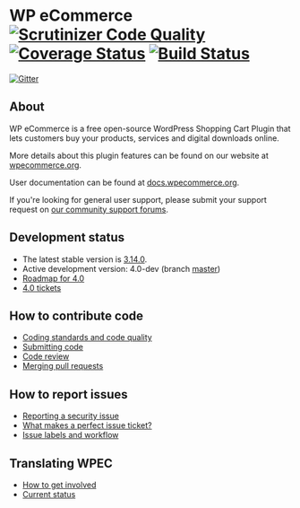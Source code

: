 WP eCommerce [![Scrutinizer Code Quality](https://scrutinizer-ci.com/g/wp-e-commerce/WP-e-Commerce/badges/quality-score.png?s=155ede743c82bcf5116904bf155dcf215da820b0)](https://scrutinizer-ci.com/g/wp-e-commerce/WP-e-Commerce/) [![Coverage Status](https://img.shields.io/coveralls/wp-e-commerce/WP-e-Commerce.svg)](https://coveralls.io/r/wp-e-commerce/WP-e-Commerce) [![Build Status](https://travis-ci.org/wp-e-commerce/WP-e-Commerce.svg?branch=master)](https://travis-ci.org/wp-e-commerce/WP-e-Commerce)
============

[![Gitter](https://badges.gitter.im/Join%20Chat.svg)](https://gitter.im/wp-e-commerce/WP-e-Commerce?utm_source=badge&utm_medium=badge&utm_campaign=pr-badge&utm_content=badge)

About
-----

WP eCommerce is a free open-source WordPress Shopping Cart Plugin that lets customers buy your products, services and digital downloads online.

More details about this plugin features can be found on our website at [wpecommerce.org](http://wpecommerce.org/features/).

User documentation can be found at [docs.wpecommerce.org](http://docs.wpecommerce.org).

If you're looking for general user support, please submit your support request on [our community support forums](https://wordpress.org/support/plugin/wp-e-commerce).

Development status
-------------------------

* The latest stable version is [3.14.0](http://wordpress.org/extend/plugins/wp-e-commerce).
* Active development version: 4.0-dev (branch [master](https://github.com/wp-e-commerce/WP-e-Commerce))
* [Roadmap for 4.0](https://github.com/wp-e-commerce/wp-e-commerce/wiki/Roadmap)
* [4.0 tickets](https://github.com/wp-e-commerce/WP-e-Commerce/milestones/4.0)

How to contribute code
-----------------------------
* [Coding standards and code quality](https://github.com/wp-e-commerce/wp-e-commerce/wiki/Coding-Standards-and-Code-Quality)
* [Submitting code](https://github.com/wp-e-commerce/wp-e-commerce/wiki/Submitting-Code)
* [Code review](https://github.com/wp-e-commerce/wp-e-commerce/wiki/Code-Review)
* [Merging pull requests](https://github.com/wp-e-commerce/wp-e-commerce/wiki/Merging-Pull-Requests)

How to report issues
--------------------
* [Reporting a security issue](wiki/Reporting-a-security-issue)
* [What makes a perfect issue ticket?](https://github.com/wp-e-commerce/wp-e-commerce/wiki/Creating-issue-tickets)
* [Issue labels and workflow](https://github.com/wp-e-commerce/wp-e-commerce/wiki/Issue-Labels-and-Workflow)

Translating WPEC
----------------
* [How to get involved](https://github.com/wp-e-commerce/wp-e-commerce/wiki/Getting-involved-with-translation)
* [Current status](https://github.com/wp-e-commerce/wp-e-commerce/wiki/i18n-Status)
